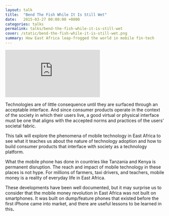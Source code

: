```yaml
---
layout: talk
title:  "Bend The Fish While It Is Still Wet"
date:   2015-03-27 00:00:00 +0000
categories: talks
permalink: talks/bend-the-fish-while-it-is-still-wet
cover: /static/bend-the-fish-while-it-is-still-wet.png
summary: How East Africa leap-frogged the world in mobile fin-tech
---
```


<div class="video">
  <iframe src="https://player.vimeo.com/video/130296586" frameborder="0"
    webkitallowfullscreen
       mozallowfullscreen
          allowfullscreen
  ></iframe>
</div>

Technologies are of little consequence until they are surfaced through an
acceptable interface. And since consumer products operate in the context of the
society in which their users live, a good virtual or physical interface must be
one that aligns with the accepted norms and practices of the users' societal
fabric.

This talk will explore the phenomena of mobile technology in East Africa to see
what it teaches us about the nature of technology adoption and how to build
consumer products that interface with society as a technology platform.

What the mobile phone has done in countries like Tanzania and Kenya is permanent
disruption. The reach and impact of mobile technology in these places is not
hype. For millions of farmers, taxi drivers, and teachers, mobile money is a
reality of everyday life in East Africa.

These developments have been well documented, but it may surprise us to consider
that the mobile money revolution in East Africa was not built on smartphones. It
was built on dump/feature phones that existed before the first iPhone came into
market, and there are useful lessons to be learned in this<b>.</b>
